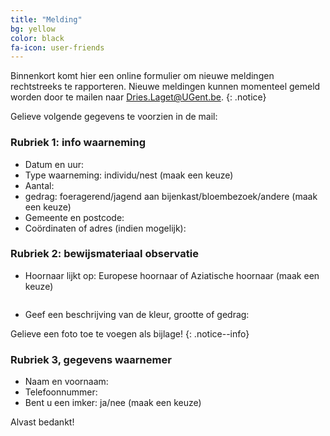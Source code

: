 ```yaml
---
title: "Melding"
bg: yellow
color: black
fa-icon: user-friends
---
```


Binnenkort komt hier een online formulier om nieuwe meldingen rechtstreeks te rapporteren. Nieuwe meldingen kunnen momenteel gemeld worden door te mailen naar [Dries.Laget@UGent.be](mailto:Dries.Laget@UGent.be).
{: .notice}

Gelieve volgende gegevens te voorzien in de mail:


### Rubriek 1: info waarneming

* Datum en uur:
* Type waarneming: individu/nest (maak een keuze)
* Aantal:
* gedrag: foeragerend/jagend aan bijenkast/bloembezoek/andere (maak een keuze)
* Gemeente en postcode:
* Coördinaten of adres (indien mogelijk):

### Rubriek 2: bewijsmateriaal observatie

* Hoornaar lijkt op: Europese hoornaar of Aziatische hoornaar (maak een keuze)

<figure style="width:500px">
  <img src="{{ './images/Figuur_kenmerken_EH_AH.JPG' | absolute_url }}" alt="">
</figure>

* Geef een beschrijving van de kleur, grootte of gedrag:

Gelieve een foto toe te voegen als bijlage!
{: .notice--info}

### Rubriek 3, gegevens waarnemer

* Naam en voornaam:
* Telefoonnummer:
* Bent u een imker: ja/nee (maak een keuze)

Alvast bedankt!
